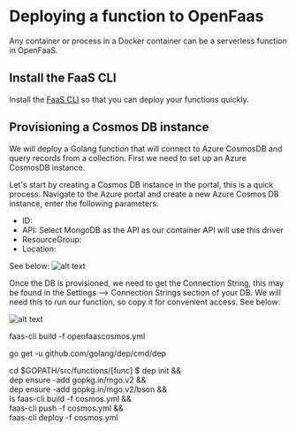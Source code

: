 # Deploying a function to OpenFaas

Any container or process in a Docker container can be a serverless function in OpenFaaS. 

## Install the FaaS CLI

Install the [FaaS CLI](https://github.com/openfaas/faas-cli) so that you can deploy your functions quickly.

##  Provisioning a Cosmos DB instance

We will deploy a Golang function that will connect to Azure CosmosDB and query records from a collection. First we need to set up an Azure CosmosDB instance.

Let's start by creating a Cosmos DB instance in the portal, this is a quick process. Navigate to the Azure portal and create a new Azure Cosmos DB instance, enter the following parameters:

* ID: <yourdbinstance>
* API: Select MongoDB as the API as our container API will use this driver
* ResourceGroup: <yourresourcegroup>
* Location: <yourlocation>

See below:
![alt text](https://github.com/shanepeckham/ContainersOnAzure_MiniLab/blob/master/images/CosmosDB.png)

Once the DB is provisioned, we need to get the Connection String, this may be found in the Settings --> Connection Strings section of your DB. We will need this to run our function, so copy it for convenient access. See below:

![alt text](https://github.com/shanepeckham/ContainersOnAzure_MiniLab/blob/master/images/DBKeys.png)



faas-cli build -f openfaascosmos.yml

go get -u github.com/golang/dep/cmd/dep

cd $GOPATH/src/functions/[func]
$ dep init && \
  dep ensure -add gopkg.in/mgo.v2 && \
  dep ensure -add gopkg.in/mgo.v2/bson && \
  ls
faas-cli build -f cosmos.yml && \
faas-cli push -f cosmos.yml && \
  faas-cli deploy -f cosmos.yml

